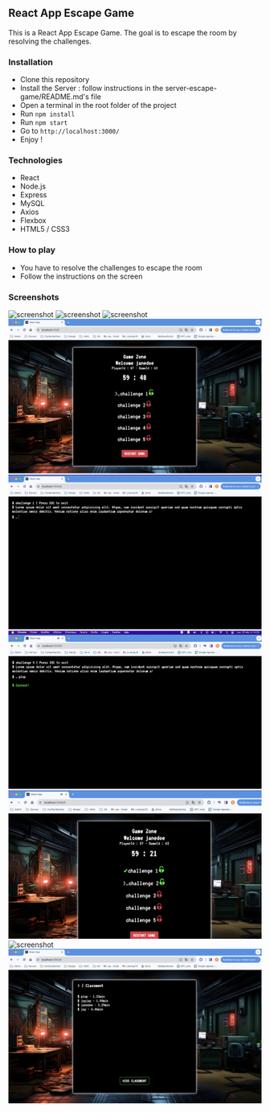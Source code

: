## React App Escape Game

This is a React App Escape Game. The goal is to escape the room by resolving the challenges.

### Installation
- Clone this repository
- Install the Server : follow instructions in the server-escape-game/README.md's file
- Open a terminal in the root folder of the project
- Run `npm install`
- Run `npm start`
- Go to `http://localhost:3000/`
- Enjoy !

### Technologies
- React
- Node.js
- Express
- MySQL
- Axios
- Flexbox
- HTML5 / CSS3

### How to play
- You have to resolve the challenges to escape the room
- Follow the instructions on the screen

### Screenshots
![screenshot](./screenshots/home.png)
![screenshot](./screenshots/playerForm.png)
![screenshot](./screenshots/playerFormInput.png)
![screenshot](./screenshots/gameZone.png)
![screenshot](./screenshots/challengeZone.png)
![screenshot](./screenshots/challengeResolve.png)
![screenshot](./screenshots/listChallenge.png)
![screenshot](./screenshots/gameWin.png)
![screenshot](./screenshots/classment.png)
